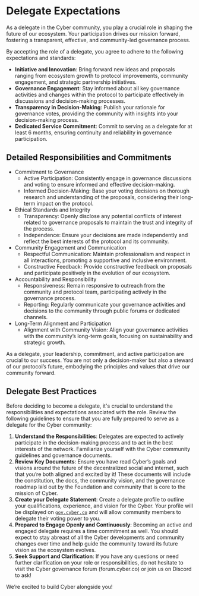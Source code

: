 # Delegate Expectations

As a delegate in the Cyber community, you play a crucial role in shaping the future of our ecosystem. Your participation drives our mission forward, fostering a transparent, effective, and community-led governance process. 

By accepting the role of a delegate, you agree to adhere to the following expectations and standards:

- **Initiative and Innovation**: Bring forward new ideas and proposals ranging from ecosystem growth to protocol improvements, community engagement, and strategic partnership initiatives.
- **Governance Engagement**: Stay informed about all key governance activities and changes within the protocol to participate effectively in discussions and decision-making processes.
- **Transparency in Decision-Making**: Publish your rationale for governance votes, providing the community with insights into your decision-making process.
- **Dedicated Service Commitment**: Commit to serving as a delegate for at least 6 months, ensuring continuity and reliability in governance participation.

## Detailed Responsibilities and Commitments

- Commitment to Governance
    - Active Participation: Consistently engage in governance discussions and voting to ensure informed and effective decision-making.
    - Informed Decision-Making: Base your voting decisions on thorough research and understanding of the proposals, considering their long-term impact on the protocol.
- Ethical Standards and Integrity
    - Transparency: Openly disclose any potential conflicts of interest related to governance proposals to maintain the trust and integrity of the process.
    - Independence: Ensure your decisions are made independently and reflect the best interests of the protocol and its community.
- Community Engagement and Communication
    - Respectful Communication: Maintain professionalism and respect in all interactions, promoting a supportive and inclusive environment.
    - Constructive Feedback: Provide constructive feedback on proposals and participate positively in the evolution of our ecosystem.
- Accountability and Responsibility
    - Responsiveness: Remain responsive to outreach from the community and protocol team, participating actively in the governance process.
    - Reporting: Regularly communicate your governance activities and decisions to the community through public forums or dedicated channels.
- Long-Term Alignment and Participation
    - Alignment with Community Vision: Align your governance activities with the community’s long-term goals, focusing on sustainability and strategic growth.

As a delegate, your leadership, commitment, and active participation are crucial to our success. You are not only a decision-maker but also a steward of our protocol’s future, embodying the principles and values that drive our community forward.

## Delegate Best Practices

Before deciding to become a delegate, it's crucial to understand the responsibilities and expectations associated with the role. Review the following guidelines to ensure that you are fully prepared to serve as a delegate for the Cyber community:

1. **Understand the Responsibilities**: Delegates are expected to actively participate in the decision-making process and to act in the best interests of the network. Familiarize yourself with the Cyber community guidelines and governance documents.
2. **Review Key Documents**: Ensure you have read Cyber’s goals and visions around the future of the decentralized social and internet, such that you’re both aligned and excited by it! These documents will include the constitution, the docs, the community vision, and the governance roadmap laid out by the Foundation and community that is core to the mission of Cyber.
3. **Create your Delegate Statement**: Create a delegate profile to outline your qualifications, experience, and vision for the Cyber. Your profile will be displayed on [`gov.cyber.co`](https://gov.cyber.co/) and will allow community members to delegate their voting power to you.
4. **Prepared to Engage Openly and Continuously**: Becoming an active and engaged delegate requires a time commitment as well. You should expect to stay abreast of all the Cyber developments and community changes over time and help guide the community toward its future vision as the ecosystem evolves.
5. **Seek Support and Clarification**: If you have any questions or need further clarification on your role or responsibilities, do not hesitate to visit the Cyber governance forum (forum.cyber.co) or join us on Discord to ask!

We’re excited to build Cyber alongside you!
